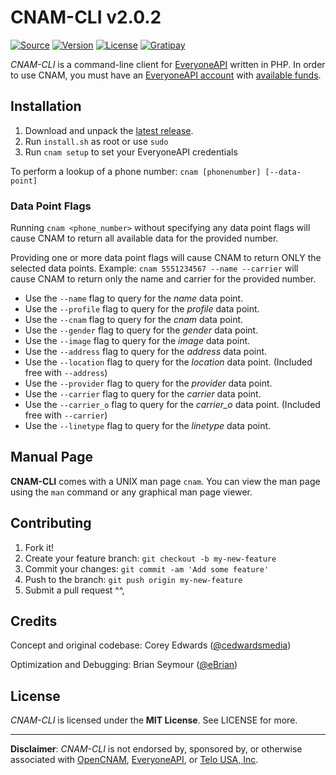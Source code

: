 # CNAM-CLI v2.0.2

[![Source](https://img.shields.io/badge/source-cedwardsmedia/cnam--cli-blue.svg?style=flat-square "Source")](https://www.github.com/cedwardsmedia/cnam-cli)
[![Version](https://img.shields.io/badge/version-2.0.2-brightgreen.svg?style=flat-square)]()
[![License](https://img.shields.io/badge/license-BSD-lightgrey.svg?style=flat-square "License")](./LICENSE.md)
[![Gratipay](https://img.shields.io/gratipay/cedwardsmedia.svg?style=flat-square "License")](https://gratipay.com/~cedwardsmedia/)


_CNAM-CLI_ is a command-line client for [EveryoneAPI](https://www.everyoneapi.com/) written in PHP. In order to use CNAM, you must have an [EveryoneAPI account](https://www.everyoneapi.com/sign-up)  with [available funds](https://www.everyoneapi.com/pricing).

## Installation

1. Download and unpack the [latest release](https://github.com/cedwardsmedia/cnam-cli/releases).
2. Run `install.sh` as root or use `sudo`
3. Run `cnam setup` to set your EveryoneAPI credentials

To perform a lookup of a phone number: `cnam [phonenumber] [--data-point]`

### Data Point Flags

Running `cnam <phone_number>` without specifying any data point flags will cause CNAM to return all available data for the provided number.

Providing one or more data point flags will cause CNAM to return ONLY the selected data points. Example: `cnam 5551234567 --name --carrier` will cause CNAM to return only the name and carrier for the provided number.

- Use the `--name` flag to query for the *name* data point.
- Use the `--profile` flag to query for the *profile* data point.
- Use the `--cnam` flag to query for the *cnam* data point.
- Use the `--gender` flag to query for the *gender* data point.
- Use the `--image` flag to query for the *image* data point.
- Use the `--address` flag to query for the *address* data point.
- Use the `--location` flag to query for the *location* data point. (Included free with `--address`)
- Use the `--provider` flag to query for the *provider* data point.
- Use the `--carrier` flag to query for the *carrier* data point.
- Use the `--carrier_o` flag to query for the *carrier_o* data point. (Included free with `--carrier`)
- Use the `--linetype` flag to query for the *linetype* data point.

## Manual Page
__CNAM-CLI__ comes with a UNIX man page `cnam`. You can view the man page using the `man` command or any graphical man page viewer.

## Contributing

1. Fork it!
2. Create your feature branch: `git checkout -b my-new-feature`
3. Commit your changes: `git commit -am 'Add some feature'`
4. Push to the branch: `git push origin my-new-feature`
5. Submit a pull request ^^,


## Credits
Concept and original codebase: Corey Edwards ([@cedwardsmedia](https://www.twitter.com/cedwardsmedia))

Optimization and Debugging: Brian Seymour ([@eBrian](http://bri.io))

## License
_CNAM-CLI_ is licensed under the **MIT License**. See LICENSE for more.

---
**Disclaimer**: _CNAM-CLI_ is not endorsed by, sponsored by, or otherwise associated with [OpenCNAM](http://www.opencnam.com), [EveryoneAPI](http://www.everyoneapi.com), or [Telo USA, Inc](http://www.telo.com).
